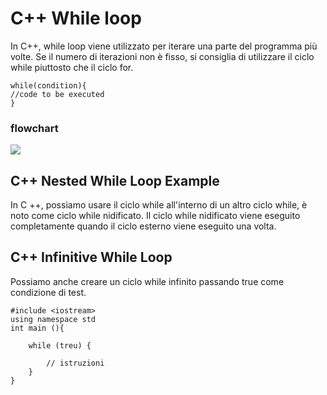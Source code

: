 # C++ While loop

In C++, while loop viene utilizzato per iterare una parte del programma più volte. Se il numero di iterazioni non è fisso, si consiglia di utilizzare il ciclo while piuttosto che il ciclo for.

    while(condition){    
    //code to be executed    
    }   

### flowchart

![](https://static.javatpoint.com/cpp/images/cpp-while-loop1.png)


## C++ Nested While Loop Example

In C ++, possiamo usare il ciclo while all'interno di un altro ciclo while, è noto come ciclo while nidificato. Il ciclo while nidificato viene eseguito completamente quando il ciclo esterno viene eseguito una volta.

## C++ Infinitive While Loop

Possiamo anche creare un ciclo while infinito passando true come condizione di test.

    #include <iostream>
    using namespace std
    int main (){

        while (treu) {

            // istruzioni
        }
    }